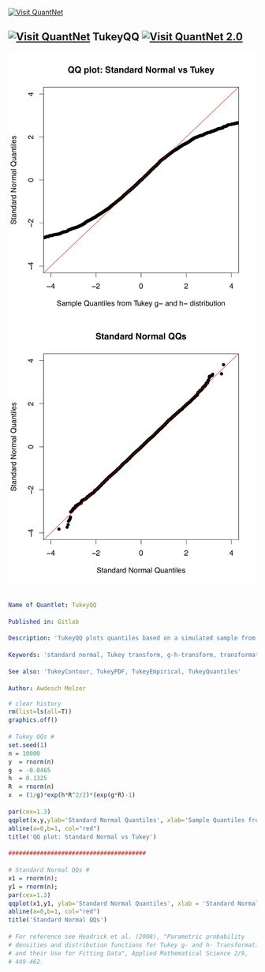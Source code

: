 [<img src="https://github.com/QuantLet/Styleguide-and-FAQ/blob/master/pictures/banner.png" width="888" alt="Visit QuantNet">](http://quantlet.de/)

## [<img src="https://github.com/QuantLet/Styleguide-and-FAQ/blob/master/pictures/banner.png" width="888" alt="Visit QuantNet">](http://quantlet.de/) **TukeyQQ** [<img src="https://github.com/QuantLet/Styleguide-and-FAQ/blob/master/pictures/QN2.png" width="60" alt="Visit QuantNet 2.0">](http://quantlet.de/)

![Picture1](TukeyQQ_01.png)
![Picture2](TukeyQQ_02.png)

```yaml

Name of Quantlet: TukeyQQ

Published in: Gitlab

Description: 'TukeyQQ plots quantiles based on a simulated sample from Tukey g- and h- transformed variables vs standard normal qantiles. Matlab code for standard normal quantiles is provided for reference.'

Keywords: 'standard normal, Tukey transform, g-h-transform, transformation, visualisation'

See also: 'TukeyContour, TukeyPDF, TukeyEmpirical, TukeyQuantiles'

Author: Awdesch Melzer
```


```R
# clear history
rm(list=ls(all=T))
graphics.off()

# Tukey QQs #
set.seed(1)
n = 10000
y  = rnorm(n)
g  = -0.0465
h  = 0.1325
R  = rnorm(n)
x  = (1/g)*exp(h*R^2/2)*(exp(g*R)-1)

par(cex=1.3)
qqplot(x,y,ylab='Standard Normal Quantiles', xlab='Sample Quantiles from Tukey g- and h- distribution',pch=16, xlim=c(-4,4), ylim=c(-4,4))
abline(a=0,b=1, col="red")
title('QQ plot: Standard Normal vs Tukey')

#######################################

# Standard Normal QQs #
x1 = rnorm(n);
y1 = rnorm(n);
par(cex=1.3)
qqplot(x1,y1, ylab='Standard Normal Quantiles', xlab = 'Standard Normal Quantiles', pch=16, xlim=c(-4,4), ylim=c(-4,4))
abline(a=0,b=1, col="red")
title('Standard Normal QQs')

# For reference see Headrick et al. (2008), "Parametric probability
# densities and distribution functions for Tukey g- and h- Transformations
# and their Use for Fitting Data", Applied Mathematical Science 2/9,
# 449-462.
```

